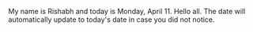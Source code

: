 My name is Rishabh and today is Monday, April 11. Hello all. The date will automatically update to today's date in case you did not notice.

